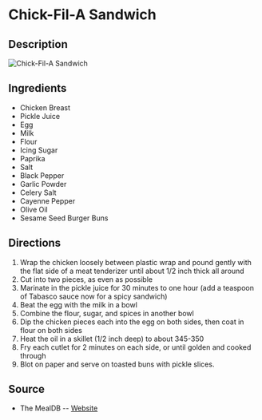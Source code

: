 # Chick-Fil-A Sandwich

## Description
![Chick-Fil-A Sandwich](https://www.themealdb.com/images/media/meals/sbx7n71587673021.jpg "Chick-Fil-A Sandwich")

## Ingredients
- Chicken Breast
- Pickle Juice
- Egg
- Milk
- Flour
- Icing Sugar
- Paprika
- Salt
- Black Pepper
- Garlic Powder
- Celery Salt
- Cayenne Pepper
- Olive Oil
- Sesame Seed Burger Buns

## Directions
1. Wrap the chicken loosely between plastic wrap and pound gently with the flat side of a meat tenderizer until about 1/2 inch thick all around
2. Cut into two pieces, as even as possible
3. Marinate in the pickle juice for 30 minutes to one hour (add a teaspoon of Tabasco sauce now for a spicy sandwich)
4. Beat the egg with the milk in a bowl
5. Combine the flour, sugar, and spices in another bowl
6. Dip the chicken pieces each into the egg on both sides, then coat in flour on both sides
7. Heat the oil in a skillet (1/2 inch deep) to about 345-350
8. Fry each cutlet for 2 minutes on each side, or until golden and cooked through
9. Blot on paper and serve on toasted buns with pickle slices.

## Source

- The MealDB -- [Website](https://themealdb.com/)
